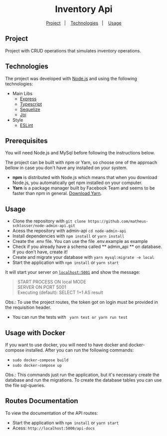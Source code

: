 <h1 align="center">Inventory Api</h1>

<p align="center">
  <a href="#project">Project</a>&nbsp;&nbsp;&nbsp;|&nbsp;&nbsp;&nbsp;
  <a href="#technologies">Technologies</a>&nbsp;&nbsp;&nbsp;|&nbsp;&nbsp;&nbsp;
  <a href="#usage">Usage</a>
</p>

## Project

Project with CRUD operations that simulates inventory operations.

## Technologies

The project was developed with [Node.js](https://nodejs.org/en/download) and using the following technologies:

- Main Libs
  - [Express](https://expressjs.com)
  - [Typescript](https://www.typescriptlang.org/)
  - [Sequelize](https://sequelize.org/master/identifiers.html)
  - [Joi](https://joi.dev/api/?v=17.4.0)
- Style
  - [ESLint](https://eslint.org)

## Prerequisites

You will need Node.js and MySql before following the instructions below.

The project can be built with npm or Yarn, so choose one of the approach bellow in case you don't have any installed on your system.

- **npm** is distributed with Node.js which means that when you download Node.js, you automatically get npm installed on your computer.
- **Yarn** is a package manager built by Facebook Team and seems to be faster than npm in general. [Download Yarn](https://yarnpkg.com/en/docs/install).

## Usage

- Clone the repository with `git clone https://github.com/matheus-schlosser/node-admin-api.git`
- Acess the repository with admin-api `cd node-admin-api`
- Install dependencies with `npm install` or `yarn install`
- Create the .env file. You can use the file .env.example as example 
- Check if you already have a schema called ** admin_api ** on database. If you don't have, create it! 
- Create and migrate your database with `yarn mysql:migrate -e local`
- Start the application with `npm install` or `yarn start`

It will start your server on [`localhost:5001`](http://localhost:5001) and show the message:

> START PROCESS ON local MODE  
> SERVER ON PORT 5001  
> Executing (default): SELECT 1+1 AS result

Obs.: To use the project routes, the token got on login must be provided in the requisition header.

- You can run the tests with ` yarn test or yarn run test` 

## Usage with Docker

If you want to use docker, you will need to have docker and docker-compose installed. 
After you can run the following commands:

- `sudo docker-compose build`
- `sudo docker-compose up`

Obs.: This commands just run the application, but it's necessary create the database and run the migrations.
To create the database tables you can use the file sql-queries.

## Routes Documentation

To view the documentation of the API routes: 
   
- Start the application with `npm install` or `yarn start`
- Acess: `http://localhost:5000/api-docs`
